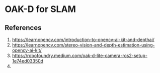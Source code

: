 # OAK-D for SLAM







## References
1. https://learnopencv.com/introduction-to-opencv-ai-kit-and-depthai/
2. https://learnopencv.com/stereo-vision-and-depth-estimation-using-opencv-ai-kit/
3. https://robofoundry.medium.com/oak-d-lite-camera-ros2-setup-1e74ed03350d
4. 
